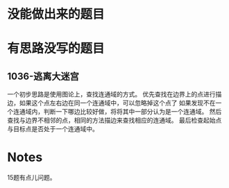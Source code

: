 # 没能做出来的题目




# 有思路没写的题目

## 1036-逃离大迷宫
一个初步思路是使用图论上，查找连通域的方式。
优先查找在边界上的点进行描边，如果这个点左右边在同一个连通域中，可以忽略掉这个点了
如果发现不在一个连通域内，判断一下哪边比较好做，将将其中一部分认为是一个连通域。
然后查找与边界不相邻的点，相同的方法描边来查找相应的连通域。
最后检查起始点与目标点是否处于一个连通域中。

# Notes
15题有点儿问题。